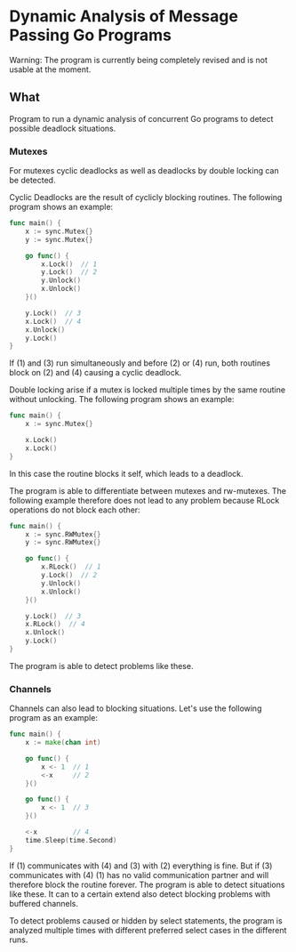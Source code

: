 # Dynamic Analysis of Message Passing Go Programs

Warning: The program is currently being completely revised and is not usable at the moment.


## What
Program to run a dynamic analysis of concurrent Go programs to detect 
possible deadlock situations.

### Mutexes
For mutexes cyclic deadlocks as well as deadlocks by double locking can be detected.

Cyclic Deadlocks are the result of cyclicly blocking routines.
The following program shows an example:
```go
func main() {
	x := sync.Mutex{}
	y := sync.Mutex{}

	go func() {
		x.Lock()  // 1
		y.Lock()  // 2
		y.Unlock()
		x.Unlock()
	}()

	y.Lock()  // 3
	x.Lock()  // 4
	x.Unlock()
	y.Lock()
}
```
If (1) and (3) run simultaneously and before (2) or (4) run, 
both routines block on (2) and (4) causing a cyclic deadlock.

Double locking arise if a mutex is locked multiple times by the same routine without unlocking. The following program shows an example:
```go
func main() {
	x := sync.Mutex{}

	x.Lock() 
	x.Lock()
}
```
In this case the routine blocks it self, which leads to a deadlock.

The program is able to differentiate between mutexes and rw-mutexes. The following example therefore does not lead to any problem because RLock operations do not block each other:
```go
func main() {
	x := sync.RWMutex{}
	y := sync.RWMutex{}

	go func() {
		x.RLock()  // 1
		y.Lock()  // 2
		y.Unlock()
		x.Unlock()
	}()

	y.Lock()  // 3
	x.RLock()  // 4
	x.Unlock()
	y.Lock()
}
```
The program is able to detect problems like these.

### Channels
Channels can also lead to blocking situations. Let's use the 
following program as an example:
```go
func main() {
	x := make(chan int)

	go func() {
		x <- 1  // 1
		<-x     // 2
	}()

	go func() {
		x <- 1  // 3
	}()

	<-x         // 4
	time.Sleep(time.Second)
}
```
If (1) communicates with (4) and (3) with (2) everything is fine. But if (3) communicates with (4) (1) has no valid communication partner and will therefore block the routine forever. The program is able to detect situations like these. 
It can to a certain extend also detect blocking problems 
with buffered channels. 

To detect problems caused or hidden by select statements, the program is analyzed multiple times with different preferred select cases in the different runs. 

